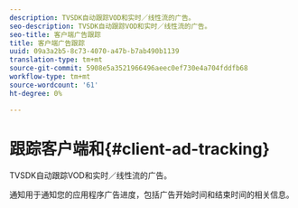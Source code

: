 ```yaml
---
description: TVSDK自动跟踪VOD和实时／线性流的广告。
seo-description: TVSDK自动跟踪VOD和实时／线性流的广告。
seo-title: 客户端广告跟踪
title: 客户端广告跟踪
uuid: 09a3a2b5-8c73-4070-a47b-b7ab490b1139
translation-type: tm+mt
source-git-commit: 5908e5a3521966496aeec0ef730e4a704fddfb68
workflow-type: tm+mt
source-wordcount: '61'
ht-degree: 0%

---
```



# 跟踪客户端和{#client-ad-tracking}

TVSDK自动跟踪VOD和实时／线性流的广告。

通知用于通知您的应用程序广告进度，包括广告开始时间和结束时间的相关信息。